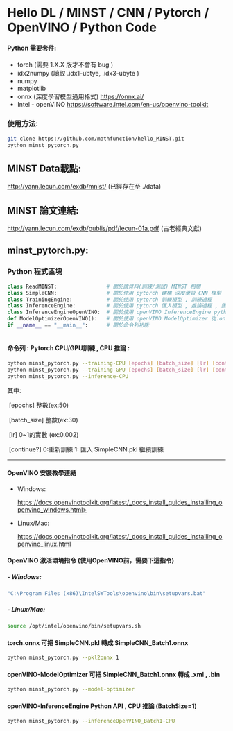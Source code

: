 # Hello DL / MINST / CNN / Pytorch / OpenVINO / Python Code 

#### Python 需要套件:

- torch  (需要 1.X.X 版才不會有 bug )
- idx2numpy  (讀取 .idx1-ubtye, .idx3-ubyte )
- numpy 
- matplotlib
- onnx (深度學習模型通用格式)  https://onnx.ai/
- Intel - openVINO  https://software.intel.com/en-us/openvino-toolkit

### 使用方法:

```bash
git clone https://github.com/mathfunction/hello_MINST.git
python minst_pytorch.py 
```



## MINST Data載點:  

http://yann.lecun.com/exdb/mnist/  (已經存在至 ./data)

## MINST 論文連結:   

<http://yann.lecun.com/exdb/publis/pdf/lecun-01a.pdf>  (古老經典文獻)



## minst_pytorch.py:

### Python 程式區塊

```python
class ReadMINST:    			# 關於讀資料(訓練/測試) MINST 相關
class SimpleCNN:    			# 關於使用 pytorch 建構 深度學習 CNN 模型
class TrainingEngine:  			# 關於使用 pytorch 訓練模型 , 訓練過程
class InferenceEngine:			# 關於使用 pytorch 匯入模型 , 推論過程 , 匯出 onnx 檔
class InferenceEngineOpenVINO:  # 關於使用 openVINO InferenceEngine python API 程式碼
def ModelOptimizerOpenVINO():   # 關於使用 openVINO ModelOptimizer 從.onnx -->.xml.bin script 
if __name__ == "__main__":      # 關於命令列功能
    
```



#### 命令列 : Pytorch CPU/GPU訓練 , CPU 推論 :

```bash
python minst_pytorch.py --training-CPU [epochs] [batch_size] [lr] [continue?]
python minst_pytorch.py --training-GPU [epochs] [batch_size] [lr] [continue?]
python minst_pytorch.py --inference-CPU
```

其中:  

​	[epochs]  整數(ex:50)

​	[batch_size] 整數(ex:30)

​	[lr] 0~1的實數 (ex:0.002) 

​	[continue?]  0:重新訓練   1: 匯入 SimpleCNN.pkl 繼續訓練

--------------

#### OpenVINO 安裝教學連結

- Windows:

  https://docs.openvinotoolkit.org/latest/_docs_install_guides_installing_openvino_windows.html>

- Linux/Mac:

  <https://docs.openvinotoolkit.org/latest/_docs_install_guides_installing_openvino_linux.html>

#### OpenVINO 激活環境指令 (使用OpenVINO前，需要下這指令) 

##### - Windows:

```bash
"C:\Program Files (x86)\IntelSWTools\openvino\bin\setupvars.bat"
```

##### - Linux/Mac:

```bash
source /opt/intel/openvino/bin/setupvars.sh
```



#### torch.onnx 可把 SimpleCNN.pkl 轉成 SimpleCNN_Batch1.onnx

```bash
python minst_pytorch.py --pkl2onnx 1 
```

#### openVINO-ModelOptimizer 可把 SimpleCNN_Batch1.onnx 轉成 .xml , .bin

```bash
python minst_pytorch.py --model-optimizer 
```



#### openVINO-InferenceEngine Python API , CPU 推論 (BatchSize=1)

```bash
python minst_pytorch.py --inferenceOpenVINO_Batch1-CPU
```







